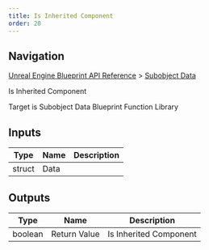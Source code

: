 ```yaml
---
title: Is Inherited Component
order: 20
---
```

## Navigation

[Unreal Engine Blueprint API Reference](https://dev.epicgames.com/documentation/en-us/unreal-engine/BlueprintAPI) > [Subobject Data](https://dev.epicgames.com/documentation/en-us/unreal-engine/BlueprintAPI/SubobjectData)

Is Inherited Component

Target is Subobject Data Blueprint Function Library

## Inputs

| Type | Name | Description |
| --- | --- | --- |
| struct | Data |  |

## Outputs

| Type | Name | Description |
| --- | --- | --- |
| boolean | Return Value | Is Inherited Component |
